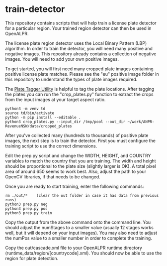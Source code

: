 train-detector
==============

This repository contains scripts that will help train a license plate detector
for a particular region.  Your trained region detector can then be used in
OpenALPR.

The license plate region detector uses the Local Binary Pattern (LBP)
algorithm.  In order to train the detector, you will need many positive and
negative images.  This repository already contains a collection of negative
images.  You will need to add your own positive images.

To get started, you will first need many cropped plate images containing
positive license plate matches.  Please see the "eu" positive image folder in
this repository to understand the types of plate images required. 

The [Plate Tagger Utility](https://github.com/openalpr/plate_tagger)  is
helpful to tag the plate locations.  After tagging the plates you can run the
"crop_plates.py" function to extract the crops from the input images at your
target aspect ratio.

```
python3 -m venv td
source td/bin/activate
python -m pip install --editable .
python3 crop_plates.py --input_dir /tmp/pool --out_dir ~/work/ANPR-RevenueNSW/data/cropped_plates 
```

After you've collected many (hundreds to thousands) of positive plate images,
the next step is to train the detector.  First you must configure the training
script to use the correct dimensions.

Edit the prep.py script and change the WIDTH, HEIGHT, and COUNTRY variables to
match the country that you are training.  The width and height should be
proportional to the plate size (slightly larger is OK).  A total pixel area of
around 650 seems to work best.  Also, adjust the path to your OpenCV libraries,
if that needs to be changed.

Once you are ready to start training, enter the following commands:

```
rm ./out/*    (clear the out folder in case it has data from previous runs)
python3 prep.py neg
python3 prep.py pos
python3 prep.py train
```

Copy the output from the above command onto the command line.  You should
adjust the numStages to a smaller value (usually 12 stages works well, but it
will depend on your input images).  You may also need to adjust the numPos
value to a smaller number in order to complete the training.


Copy the out/cascade.xml file to your OpenALPR runtime directory
(runtime_data/region/[countrycode].xml).  You should now be able to use the
region for plate detection.
